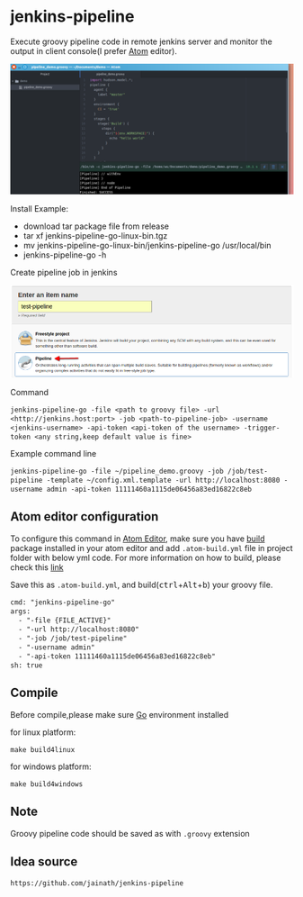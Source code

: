 # jenkins-pipeline

Execute groovy pipeline code in remote jenkins server and monitor the output in client console(I prefer [Atom](https://atom.io/) editor).

![jenkins-pipeline](https://github.com/gitrootid/jenkins-pipeline-go/blob/master/help/atom-preview.png?raw=true)

Install Example:

  *  download tar package file from release
  *  tar xf jenkins-pipeline-go-linux-bin.tgz
  *  mv jenkins-pipeline-go-linux-bin/jenkins-pipeline-go /usr/local/bin
  *  jenkins-pipeline-go -h

Create pipeline job in jenkins

![create-pipeline-job](https://github.com/gitrootid/jenkins-pipeline-go/blob/master/help/pipeline-job.png?raw=true)

Command

    jenkins-pipeline-go -file <path to groovy file> -url <http://jenkins.host:port> -job <path-to-pipeline-job> -username <jenkins-username> -api-token <api-token of the username> -trigger-token <any string,keep default value is fine>

Example command line

    jenkins-pipeline-go -file ~/pipeline_demo.groovy -job /job/test-pipeline -template ~/config.xml.template -url http://localhost:8080 -username admin -api-token 11111460a1115de06456a83ed16822c8eb  

## Atom editor configuration

To configure this command in [Atom Editor](https://atom.io/), make sure you have [build](https://atom.io/packages/build) package installed in your atom editor and add `.atom-build.yml` file in project folder with below yml code. For more information on how to build, please check this [link](https://atom.io/packages/build)

Save this as `.atom-build.yml`, and build(<kbd>ctrl</kbd>+<kbd>Alt</kbd>+<kbd>b</kbd>) your groovy file.

    cmd: "jenkins-pipeline-go"
    args:
      - "-file {FILE_ACTIVE}"
      - "-url http://localhost:8080"
      - "-job /job/test-pipeline"
      - "-username admin"
      - "-api-token 11111460a1115de06456a83ed16822c8eb"
    sh: true

## Compile

Before compile,please make sure [Go](https://github.com/golang/go) environment installed

for linux platform:

    make build4linux

for windows platform:

    make build4windows

## Note

Groovy pipeline code should be saved as with `.groovy` extension

## Idea source

    https://github.com/jainath/jenkins-pipeline
